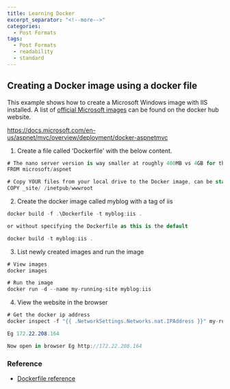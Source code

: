 ```yaml
---
title: Learning Docker
excerpt_separator: "<!--more-->"
categories:
  - Post Formats
tags:
  - Post Formats
  - readability
  - standard
---
```


## Creating a Docker image using a docker file

This example shows how to create a Microsoft Windows image with IIS installed. A list of [official Microsoft images](https://hub.docker.com/u/microsoft/) can be found on the docker hub website.

https://docs.microsoft.com/en-us/aspnet/mvc/overview/deployment/docker-aspnetmvc

1. Create a file called 'Dockerfile' with the below content.

```cs
# The nano server version is way smaller at roughly 400MB vs 4GB for the full Windows IIS
FROM microsoft/aspnet

# Copy YOUR files from your local drive to the Docker image, can be static html pages
COPY _site/ /inetpub/wwwroot
```

2. Create the docker image called myblog with a tag of iis

```cs
docker build -f .\Dockerfile -t myblog:iis .

or without specifying the Dockerfile as this is the default

docker build -t myblog:iis .
```
3. List newly created images and run the image

```cs
# View images
docker images

# Run the image
docker run -d --name my-running-site myblog:iis
```

4. View the website in the browser

```cs
# Get the docker ip address
docker inspect -f "{{ .NetworkSettings.Networks.nat.IPAddress }}" my-running-site

Eg 172.22.208.164

Now open in browser Eg http://172.22.208.164
```





### Reference

* [Dockerfile reference](https://docs.docker.com/engine/reference/builder/)

